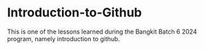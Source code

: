 # Introduction-to-Github
This is one of the lessons learned during the Bangkit Batch 6 2024 program, namely introduction to github.
